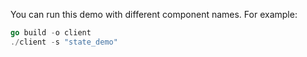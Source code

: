 You can run this demo with different component names.
For example:
```go
go build -o client
./client -s "state_demo"
```
